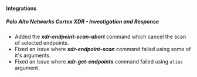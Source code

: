 
#### Integrations
##### Palo Alto Networks Cortex XDR - Investigation and Response
- Added the ***xdr-endpoint-scan-abort*** command which cancel the scan of selected endpoints.
- Fixed an issue where ***xdr-endpoint-scan*** command failed using some of it's arguments.
- Fixed an issue where ***xdr-get-endpoints*** command failed using ``alias`` argument.
